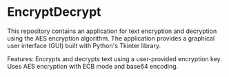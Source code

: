 # EncryptDecrypt

This repository contains an application for text encryption and decryption using the AES encryption algorithm. The application provides a graphical user interface (GUI) built with Python's Tkinter library.

Features:
Encrypts and decrypts text using a user-provided encryption key. Uses AES encryption with ECB mode and base64 encoding.


